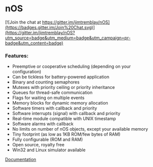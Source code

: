 # nOS

[![Join the chat at https://gitter.im/jimtremblay/nOS](https://badges.gitter.im/Join%20Chat.svg)](https://gitter.im/jimtremblay/nOS?utm_source=badge&utm_medium=badge&utm_campaign=pr-badge&utm_content=badge)

### Features:
 * Preemptive or cooperative scheduling (depending on your configuration)
 * Can be tickless for battery-powered application
 * Binary and counting semaphores
 * Mutexes with priority ceiling or priority inheritance
 * Queues for thread-safe communication
 * Flags for waiting on multiple events
 * Memory blocks for dynamic memory allocation
 * Software timers with callback and priority
 * Software interrupts (signal) with callback and priority
 * Real-time module compatible with UNIX timestamp
 * Software alarms with callback
 * No limits on number of nOS objects, except your available memory
 * Tiny footprint (as low as 1KB ROM/few bytes of RAM)
 * Fully configurable (ROM and RAM)
 * Open source, royalty free
 * Win32 and Linux simulator available

[Documentation](https://github.com/jimtremblay/nOS/wiki)
